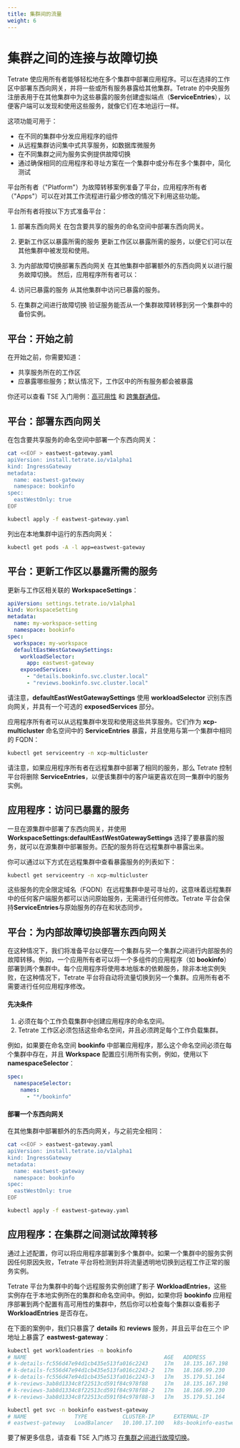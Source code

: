 ```yaml
---
title: 集群间的流量
weight: 6
---
```


# 集群之间的连接与故障切换

Tetrate 使应用所有者能够轻松地在多个集群中部署应用程序。可以在选择的工作区中部署东西向网关，并将一些或所有服务暴露给其他集群。Tetrate 的中央服务注册表用于在其他集群中为这些暴露的服务创建虚拟端点（**ServiceEntries**），以便客户端可以发现和使用这些服务，就像它们在本地运行一样。

这项功能可用于：
 * 在不同的集群中分发应用程序的组件
 * 从远程集群访问集中式共享服务，如数据库微服务
 * 在不同集群之间为服务实例提供故障切换
 * 通过确保相同的应用程序和寻址方案在一个集群中或分布在多个集群中，简化测试

平台所有者（"Platform"）为故障转移案例准备了平台，应用程序所有者（"Apps"）可以在对其工作流程进行最少修改的情况下利用这些功能。

平台所有者将按以下方式准备平台：

1. 部署东西向网关
    在包含要共享的服务的命名空间中部署东西向网关。

2. 更新工作区以暴露所需的服务
    更新工作区以暴露所需的服务，以便它们可以在其他集群中被发现和使用。

3. 为内部故障切换部署东西向网关
    在其他集群中部署额外的东西向网关以进行服务故障切换。
    然后，应用程序所有者可以：

4. 访问已暴露的服务
    从其他集群中访问已暴露的服务。

5. 在集群之间进行故障切换
    验证服务能否从一个集群故障转移到另一个集群中的备份实例。

## 平台：开始之前

在开始之前，你需要知道：

 * 共享服务所在的工作区
 * 应暴露哪些服务；默认情况下，工作区中的所有服务都会被暴露

你还可以查看 TSE 入门用例：[高可用性](https://docs.tetrate.io/service-express/getting-started/ha-eastwest) 和 [跨集群通信](https://docs.tetrate.io/service-express/getting-started/cross-cluster)。


## 平台：部署东西向网关

在包含要共享服务的命名空间中部署一个东西向网关：

```bash
cat <<EOF > eastwest-gateway.yaml
apiVersion: install.tetrate.io/v1alpha1
kind: IngressGateway
metadata:
  name: eastwest-gateway
  namespace: bookinfo
spec:
  eastWestOnly: true
EOF

kubectl apply -f eastwest-gateway.yaml
```

列出在本地集群中运行的东西向网关：

```bash
kubectl get pods -A -l app=eastwest-gateway
```

## 平台：更新工作区以暴露所需的服务

更新与工作区相关联的 **WorkspaceSettings**：

```yaml
apiVersion: settings.tetrate.io/v1alpha1
kind: WorkspaceSetting
metadata:
  name: my-workspace-setting
  namespace: bookinfo
spec:
  workspace: my-workspace
  defaultEastWestGatewaySettings:
    workloadSelector:
      app: eastwest-gateway
    exposedServices:
      - "details.bookinfo.svc.cluster.local"
      - "reviews.bookinfo.svc.cluster.local"
```

请注意，**defaultEastWestGatewaySettings** 使用 **workloadSelector** 识别东西向网关，并具有一个可选的 **exposedServices** 部分。

应用程序所有者可以从远程集群中发现和使用这些共享服务。它们作为 **xcp-multicluster** 命名空间中的 **ServiceEntries** 暴露，并且使用与第一个集群中相同的 FQDN：

```bash
kubectl get serviceentry -n xcp-multicluster
```

请注意，如果应用程序所有者在远程集群中部署了相同的服务，那么 Tetrate 控制平台将删除 **ServiceEntries**，以便该集群中的客户端更喜欢在同一集群中的服务实例。

## 应用程序：访问已暴露的服务

一旦在源集群中部署了东西向网关，并使用 **WorkspaceSettings:defaultEastWestGatewaySettings** 选择了要暴露的服务，就可以在源集群中部署服务。匹配的服务将在远程集群中暴露出来。

你可以通过以下方式在远程集群中查看暴露服务的列表如下：

```bash
kubectl get serviceentry -n xcp-multicluster
```

这些服务的完全限定域名（FQDN）在远程集群中是可寻址的，这意味着远程集群中的任何客户端服务都可以访问原始服务，无需进行任何修改。Tetrate 平台会保持**ServiceEntries**与原始服务的存在和状态同步。
## 平台：为内部故障切换部署东西向网关

在这种情况下，我们将准备平台以便在一个集群与另一个集群之间进行内部服务的故障转移。例如，一个应用所有者可以将一个多组件的应用程序（如 **bookinfo**）部署到两个集群中。每个应用程序将使用本地版本的依赖服务，除非本地实例失败，在这种情况下，Tetrate 平台将自动将流量切换到另一个集群。应用所有者不需要进行任何应用程序修改。

#### 先决条件

1. 必须在每个工作负载集群中创建应用程序的命名空间。
2. Tetrate 工作区必须包括这些命名空间，并且必须跨足每个工作负载集群。

例如，如果要在命名空间 **bookinfo** 中部署应用程序，那么这个命名空间必须在每个集群中存在，并且 **Workspace** 配置应引用所有实例，例如，使用以下 **namespaceSelector**：

```yaml
spec:
  namespaceSelector:
    names:
      - "*/bookinfo"
```

#### 部署一个东西向网关

在其他集群中部署额外的东西向网关，与之前完全相同：

```bash
cat <<EOF > eastwest-gateway.yaml
apiVersion: install.tetrate.io/v1alpha1
kind: IngressGateway
metadata:
  name: eastwest-gateway
  namespace: bookinfo
spec:
  eastWestOnly: true
EOF

kubectl apply -f eastwest-gateway.yaml
```

## 应用程序：在集群之间测试故障转移

通过上述配置，你可以将应用程序部署到多个集群中。如果一个集群中的服务实例因任何原因失败，Tetrate 平台将检测到并将流量透明地切换到远程工作正常的服务实例。

Tetrate 平台为集群中的每个远程服务实例创建了影子 **WorkloadEntries**，这些实例存在于本地实例所在的集群和命名空间中。例如，如果你将 **bookinfo** 应用程序部署到两个配置有高可用性的集群中，然后你可以检查每个集群以查看影子 **WorkloadEntries** 是否存在。

在下面的案例中，我们只暴露了 **details** 和 **reviews** 服务，并且云平台在三个 IP 地址上暴露了 **eastwest-gateway**：

```bash
kubectl get workloadentries -n bookinfo
# NAME                                           AGE   ADDRESS
# k-details-fc556d47e94d1cb435e513fa016c2243     17m   18.135.167.198
# k-details-fc556d47e94d1cb435e513fa016c2243-2   17m   18.168.99.230
# k-details-fc556d47e94d1cb435e513fa016c2243-3   17m   35.179.51.164
# k-reviews-3ab8d1334c8f22513cd591f84c978f88     17m   18.135.167.198
# k-reviews-3ab8d1334c8f22513cd591f84c978f88-2   17m   18.168.99.230
# k-reviews-3ab8d1334c8f22513cd591f84c978f88-3   17m   35.179.51.164

kubectl get svc -n bookinfo eastwest-gateway
# NAME               TYPE           CLUSTER-IP      EXTERNAL-IP                                                                     PORT(S)           AGE
# eastwest-gateway   LoadBalancer   10.100.17.100   k8s-bookinfo-eastwest-00a17af379-bdda7f4eb8c5da5c.elb.eu-west-2.amazonaws.com   15443:30082/TCP   82m
```

要了解更多信息，请查看 TSE 入门练习 [在集群之间进行故障切换](https://docs.tetrate.io/service-express/getting-started/ha-eastwest)。
